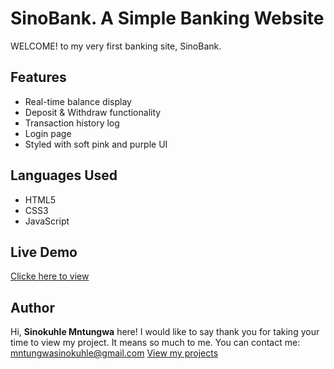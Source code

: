 # SinoBank. A Simple Banking Website
WELCOME! to my very first banking site, SinoBank.

## Features
- Real-time balance display
- Deposit & Withdraw functionality
- Transaction history log
- Login page
- Styled with soft pink and purple UI

## Languages Used
- HTML5
- CSS3
- JavaScript

## Live Demo 
[Clicke here to view](https://sinomntungwa.github.io/SinoBank/)

## Author
Hi, **Sinokuhle Mntungwa** here! I would like to say thank you for taking your time to view my project. It means so much to me. 
You can contact me: mntungwasinokuhle@gmail.com
[View my projects](https://github.sinomntungwa)
